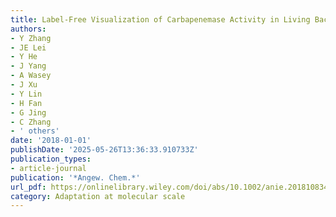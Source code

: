 ```yaml
---
title: Label-Free Visualization of Carbapenemase Activity in Living Bacteria
authors:
- Y Zhang
- JE Lei
- Y He
- J Yang
- A Wasey
- J Xu
- Y Lin
- H Fan
- G Jing
- C Zhang
- ' others'
date: '2018-01-01'
publishDate: '2025-05-26T13:36:33.910733Z'
publication_types:
- article-journal
publication: '*Angew. Chem.*'
url_pdf: https://onlinelibrary.wiley.com/doi/abs/10.1002/anie.201810834
category: Adaptation at molecular scale
---
```

